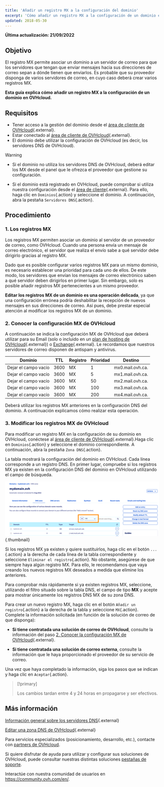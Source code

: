 ```yaml
---
title: 'Añadir un registro MX a la configuración del dominio'
excerpt: 'Cómo añadir un registro MX a la configuración de un dominio en OVHcloud'
updated: 2018-05-30
---
```


**Última actualización: 21/09/2022**

## Objetivo

El registro MX permite asociar un dominio a un servidor de correo para que los servidores que tengan que enviar mensajes hacia sus direcciones de correo sepan a dónde tienen que enviarlos. Es probable que su proveedor disponga de varios servidores de correo, en cuyo caso deberá crear varios registros MX.

**Esta guía explica cómo añadir un registro MX a la configuración de un dominio en OVHcloud.**

## Requisitos

- Tener acceso a la gestión del dominio desde el [área de cliente de OVHcloud](https://ca.ovh.com/auth/?action=gotomanager&from=https://www.ovh.com/world/&ovhSubsidiary=ws){.external}.
- Estar conectado al [área de cliente de OVHcloud](https://ca.ovh.com/auth/?action=gotomanager&from=https://www.ovh.com/world/&ovhSubsidiary=ws){.external}.
- El dominio debe utilizar la configuración de OVHcloud (es decir, los servidores DNS de OVHcloud).

> [!warning]
>
> - Si el dominio no utiliza los servidores DNS de OVHcloud, deberá editar los MX desde el panel que le ofrezca el proveedor que gestione su configuración.
>
> - Si el dominio está registrado en OVHcloud, puede comprobar si utiliza nuestra configuración desde el [área de cliente](https://ca.ovh.com/auth/?action=gotomanager&from=https://www.ovh.com/world/&ovhSubsidiary=ws){.external}. Para ello, haga clic en `Dominios`{.action} y seleccione el dominio. A continuación, abra la pestaña `Servidores DNS`{.action}.
>

## Procedimiento

### 1. Los registros MX

Los registros MX permiten asociar un dominio al servidor de un proveedor de correo, como OVHcloud. Cuando una persona envía un mensaje de correo electrónico, el servidor que realiza el envío sabe a qué servidor debe dirigirlo gracias al registro MX.

Dado que es posible configurar varios registros MX para un mismo dominio, es necesario establecer una prioridad para cada uno de ellos. De este modo, los servidores que envían los mensajes de correo electrónico saben a qué servidor deben dirigirlos en primer lugar. Sin embargo, solo es posible añadir registros MX pertenecientes a un mismo proveedor.

**Editar los registros MX de un dominio es una operación delicada**, ya que una configuración errónea podría deshabilitar la recepción de nuevos mensajes en sus direcciones de correo. Así pues, debe prestar especial atención al modificar los registros MX de un dominio.

### 2. Conocer la configuración MX de OVHcloud

A continuación se indica la configuración MX de OVHcloud que deberá utilizar para su Email (solo o incluido en un [plan de hosting de OVHcloud](https://www.ovhcloud.com/es-es/web-hosting/){.external}) o [Exchange](https://www.ovhcloud.com/es-es/emails/){.external}. Le recordamos que nuestros servidores de correo disponen de antispam y antivirus.

|Dominio|TTL|Registro|Prioridad|Destino|
|---|---|---|---|---|
|Dejar el campo vacío|3600|MX|1|mx0.mail.ovh.ca.|
|Dejar el campo vacío|3600|MX|5|mx1.mail.ovh.ca.|
|Dejar el campo vacío|3600|MX|50|mx2.mail.ovh.ca.|
|Dejar el campo vacío|3600|MX|100|mx3.mail.ovh.ca.|
|Dejar el campo vacío|3600|MX|200|mx4.mail.ovh.ca.|

Deberá utilizar los registros MX anteriores en la configuración DNS del dominio. A continuación explicamos cómo realizar esta operación.

### 3. Modificar los registros MX de OVHcloud

Para modificar un registro MX en la configuración de su dominio en OVHcloud, conéctese al [área de cliente de OVHcloud](https://ca.ovh.com/auth/?action=gotomanager&from=https://www.ovh.com/world/&ovhSubsidiary=ws){.external}.Haga clic en `Dominios`{.action} y seleccione el dominio correspondiente. A continuación, abra la pestaña `Zona DNS`{.action}.

La tabla mostrará la configuración del dominio en OVHcloud. Cada línea corresponde a un registro DNS. En primer lugar, compruebe si los registros MX ya existen en la configuración DNS del dominio en OVHcloud utilizando el campo de búsqueda.

![Registro MX en la zona DNS](images/mx-records-dns-zone.png){.thumbnail}

Si los registros MX ya existen y quiere sustituirlos, haga clic en el botón `...`{.action} a la derecha de cada línea de la tabla correspondiente y seleccione  `Eliminar el registro`{.action}. No obstante, asegúrese de que siempre haya algún registro MX. Para ello, le recomendamos que vaya creando los nuevos registros MX deseados a medida que elimine los anteriores.

Para comprobar más rápidamente si ya existen registros MX, seleccione, utilizando el filtro situado sobre la tabla DNS, el campo de tipo **MX** y acepte para mostrar únicamente los registros DNS MX de su zona DNS.

Para crear un nuevo registro MX, haga clic en el botón `Añadir un registro`{.action} a la derecha de la tabla y seleccione `MX`{.action}. Complete la información solicitada (en función de la solución de correo de que disponga):

- **Si tiene contratada una solución de correo de OVHcloud**, consulte la información del paso [2. Conocer la configuración MX de OVHcloud](/pages/web_cloud/domains/dns_zone_mx#2-conocer-la-configuracion-mx-de-ovhcloud){.external}.

- **Si tiene contratada una solución de correo externa**, consulte la información que le haya proporcionado el proveedor de su servicio de correo.

Una vez que haya completado la información, siga los pasos que se indican y haga clic en `Aceptar`{.action}.

> [!primary]
>
> Los cambios tardan entre 4 y 24 horas en propagarse y ser efectivos.
>

## Más información

[Información general sobre los servidores DNS](/pages/web_cloud/domains/dns_server_general_information){.external}

[Editar una zona DNS de OVHcloud](/pages/web_cloud/domains/dns_zone_edit){.external}

Para servicios especializados (posicionamiento, desarrollo, etc.), contacte con [partners de OVHcloud](https://partner.ovhcloud.com/es/).

Si quiere disfrutar de ayuda para utilizar y configurar sus soluciones de OVHcloud, puede consultar nuestras distintas soluciones [pestañas de soporte](https://www.ovhcloud.com/es/support-levels/).

Interactúe con nuestra comunidad de usuarios en <https://community.ovh.com/en/>.
